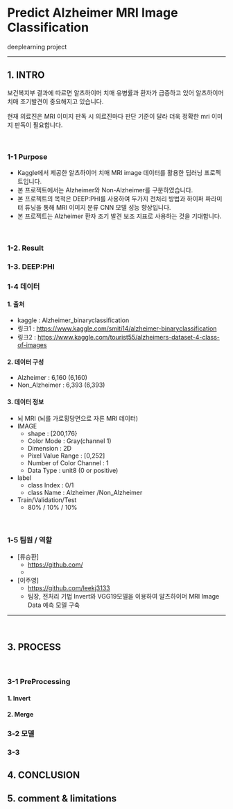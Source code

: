 # Predict Alzheimer MRI Image Classification 

deeplearning project

***
## 1. INTRO

보건복지부 결과에 따르면 알츠하이머 치매 유병률과 환자가 급증하고 있어 알츠하이머 치매 조기발견이 중요해지고 있습니다.

현재 의료진은 MRI 이미지 판독 시 의료진마다 판단 기준이 달라 더욱 정확한 mri 이미지 판독이 필요합니다.

</br>

### 1-1 Purpose
- Kaggle에서 제공한 알츠하이머 치매 MRI image 데이터를 활용한 딥러닝 프로젝트입니다.
- 본 프로젝트에서는 Alzheimer와 Non-Alzheimer를 구분하였습니다.
- 본 프로젝트의 목적은 DEEP:PHI를 사용하여 두가지 전처리 방법과 하이퍼 파라미터 튜닝을 통해 MRI 이미지 분류 CNN 모델 성능 향상입니다. 
- 본 프로젝트는 Alzheimer 환자 조기 발견 보조 지표로 사용하는 것을 기대합니다.


</br>

### 1-2. Result

### 1-3. DEEP:PHI


### 1-4 데이터

#### 1. 출처
  - kaggle : Alzheimer_binaryclassification
  - 링크1 : https://www.kaggle.com/smiti14/alzheimer-binaryclassification
  - 링크2 : https://www.kaggle.com/tourist55/alzheimers-dataset-4-class-of-images
  
#### 2. 데이터 구성
- Alzheimer : 6,160 (6,160)
- Non_Alzheimer : 6,393 (6,393)

#### 3. 데이터 정보

- 뇌 MRI (뇌를 가로횡당면으로 자른 MRI 데이터)
- IMAGE
  - shape	: [200,176}
  - Color Mode	: Gray(channel 1)
  - Dimension	: 2D
  - Pixel Value Range	: [0,252]
  - Number of Color Channel	: 1
  - Data Type	: unit8 (0 or positive)
- label
  - class Index  : 0/1
  - class Name : Alzheimer /Non_Alzheimer 
- Train/Validation/Test
  - 80% / 10% / 10%

<br/>

### 1-5 팀원 / 역할

- [류승환]
  -  https://github.com/
  -
- [이주영]
  - https://github.com/leekj3133
  - 팀장, 전처리 기법 Invert와 VGG19모델을 이용하여 알츠하이머 MRI Image Data 예측 모델 구축


*****

<br/>




## 3. PROCESS

<br/>

### 3-1 PreProcessing

#### 1. Invert

#### 2. Merge

### 3-2 모델 

### 3-3

## 4. CONCLUSION

## 5. comment & limitations



